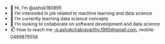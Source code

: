 - 👋 Hi, I’m @ashok180895
- 👀 I’m interested in job related to machine learning and data science
- 🌱 I’m currently learning data science concepts
- 💞️ I’m looking to collaborate on software development and data science
- 📫 How to reach me -n.ashokchakravarthy.1995@gmail.com, mobile: 0469879558

<!---
ashok180895/ashok180895 is a ✨ special ✨ repository because its `README.md` (this file) appears on your GitHub profile.
You can click the Preview link to take a look at your changes.
--->
